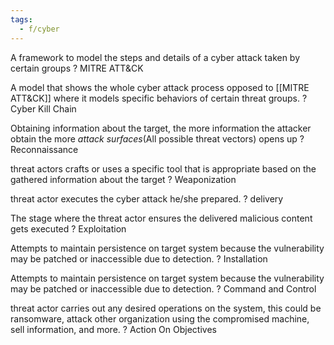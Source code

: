 ```yaml
---
tags:
  - f/cyber
---
```


A framework to model the steps and details of a cyber attack taken by certain groups
?
MITRE ATT&CK
<!--SR:!2025-03-05,2,250-->

A model that shows the whole cyber attack process opposed to [[MITRE ATT&CK]] where it models specific behaviors of certain threat groups.
?
Cyber Kill Chain
<!--SR:!2025-03-16,13,290-->

Obtaining information about the target, the more information the attacker obtain the more _attack surfaces_(All possible threat vectors) opens up
?
Reconnaissance
<!--SR:!2025-03-16,13,290-->

threat actors crafts or uses a specific tool that is appropriate based on the gathered information about the target
?
Weaponization
<!--SR:!2025-03-17,14,290-->

threat actor executes the cyber attack he/she prepared.
?
delivery
<!--SR:!2025-03-05,2,250-->

The stage where the threat actor ensures the delivered malicious content gets executed
?
Exploitation
<!--SR:!2025-03-06,3,250-->

Attempts to maintain persistence on target system because the vulnerability may be patched or inaccessible due to detection.
?
Installation
<!--SR:!2025-03-04,1,210-->

Attempts to maintain persistence on target system because the vulnerability may be patched or inaccessible due to detection.
?
Command and Control
<!--SR:!2025-03-04,1,210--> 

threat actor carries out any desired operations on the system, this could be ransomware, attack other organization using the compromised machine, sell information, and more.
?
Action On Objectives
<!--SR:!2025-03-18,15,290-->